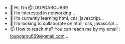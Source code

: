 - 👋 Hi, I’m @LOUPGAROU869
- 👀 I’m interested in networking...
- 🌱 I’m currently learning html, css, javascript...
- 💞️ I’m looking to collaborate on html, css, javascript...
- 📫 How to reach me? You can reach me by my email : loupgarou869@gmail.com...

<!---
LOUPGAROU869/LOUPGAROU869 is a ✨ special ✨ repository because its `README.md` (this file) appears on your GitHub profile.
You can click the Preview link to take a look at your changes.
--->
